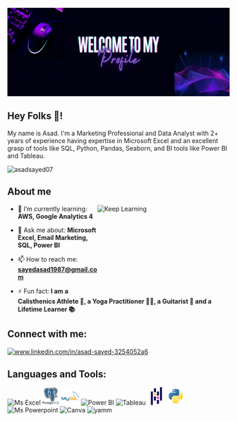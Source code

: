 <p align="center">
  <img src="https://github.com/AsadSayed07/AsadSayed07/blob/main/To%20MY%20PROFILE.gif?raw=true" height = 200 width= 1010 >
</p>
<h2 align="left">Hey Folks 👋! </h2>
<p align="left">My name is Asad. I'm a Marketing Professional and Data Analyst with 2+ years of experience having expertise in Microsoft Excel and an excellent grasp of tools like SQL, Python, Pandas, Seaborn, and BI tools like Power BI and Tableau.

<p align="left"> <img src="https://komarev.com/ghpvc/?username=asadsayed07&label=Profile%20views&color=0e75b6&style=flat" alt="asadsayed07" /> </p>

###

<h2 align="left">About me</h2>

<img align= "right" alt = "Keep Learning" height="195" width="300" src="https://arhamwebworks.com/wp-content/uploads/2022/12/61232-web-design-lottie-animation-1.gif">

- 🌱 I’m currently learning: **AWS, Google Analytics 4**

- 💬 Ask me about: **Microsoft Excel, Email Marketing, SQL, Power BI**

- 📫 How to reach me: **sayedasad1987@gmail.com**

- ⚡ Fun fact: **I am a Calisthenics Athlete 💪, a Yoga Practitioner 🧘‍♀️, a Guitarist 🎸 and a Lifetime Learner 📚**

###

<h2 align="left">Connect with me:</h2>
<p align="left">
<a href="https://linkedin.com/in/asad-sayed-3254052a6" target="blank"><img align="center" src="https://raw.githubusercontent.com/rahuldkjain/github-profile-readme-generator/master/src/images/icons/Social/linked-in-alt.svg" alt="www.linkedin.com/in/asad-sayed-3254052a6" height="30" width="40" /></a>
</p>

<h2 align="left">Languages and Tools:</h2>
<p align="left">   
<img src="https://upload.wikimedia.org/wikipedia/commons/thumb/7/73/Microsoft_Excel_2013-2019_logo.svg/1200px-Microsoft_Excel_2013-2019_logo.svg.png" alt="Ms Excel" width="40" height="40"/> 
<img src="https://raw.githubusercontent.com/devicons/devicon/master/icons/postgresql/postgresql-original-wordmark.svg" alt="postgresql" width="40" height="40"/> 
<img src="https://raw.githubusercontent.com/devicons/devicon/master/icons/mysql/mysql-original-wordmark.svg" alt="mysql" width="40" height="40"/> 
<img src="https://uxwing.com/wp-content/themes/uxwing/download/brands-and-social-media/power-bi-icon.png)" alt="Power BI" width="40" height="40"/> 
<img src="https://www.svgrepo.com/show/354428/tableau-icon.svg" alt="Tableau" width="40" height="40"/> 
<img src="https://raw.githubusercontent.com/devicons/devicon/2ae2a900d2f041da66e950e4d48052658d850630/icons/pandas/pandas-original.svg" alt="pandas" width="40" height="40"/> 
<img src="https://raw.githubusercontent.com/devicons/devicon/master/icons/python/python-original.svg" 
<img src="https://seaborn.pydata.org/_images/logo-mark-lightbg.svg" alt="seaborn" width="40" height="40"/>
<img src="https://encrypted-tbn0.gstatic.com/images?q=tbn:ANd9GcQcsk4OzAR5EFN6Ww4K8uT2vbQptY373-uUqw&s" alt="Ms Powerpoint" width="40" height="40"/> 
<img src="https://cdn.jsdelivr.net/gh/devicons/devicon@latest/icons/canva/canva-original.svg" alt="Canva" width="40" height="40"/> 
<img src="https://encrypted-tbn0.gstatic.com/images?q=tbn:ANd9GcQ8zcMrEtHqQtRu7d5DIMLk5X2w6AlgaXzqnQ&s" alt="yamm" width="40" height="40"/> </p>
